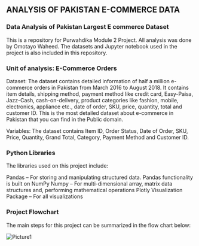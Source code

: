 ## ANALYSIS OF PAKISTAN E-COMMERCE DATA
### Data Analysis of Pakistan Largest E commerce Dataset

This is a repository for Purwahdika Module 2 Project. All analysis was done by Omotayo Waheed.
The datasets and Jupyter notebook used in the project is also included in this repository.

###  Unit of analysis: E-Commerce Orders

Dataset: The dataset contains detailed information of half a million e-commerce orders in Pakistan from March 2016 to August 2018. It contains item details, shipping method, payment method like credit card, Easy-Paisa, Jazz-Cash, cash-on-delivery, product categories like fashion, mobile, electronics, appliance etc., date of order, SKU, price, quantity, total and customer ID. This is the most detailed dataset about e-commerce in Pakistan that you can find in the Public domain.

Variables: The dataset contains Item ID, Order Status, Date of Order, SKU, Price, Quantity, Grand Total, Category, Payment Method and Customer ID.


### Python Libraries
The libraries used on this project include:

Pandas – For storing and manipulating structured data. 
Pandas functionality is built on NumPy
Numpy – For multi-dimensional array, matrix data structures and, performing mathematical operations
Plotly Visualization Package – For all visualizations 

### Project Flowchart
The main steps for this project can be summarized in the flow chart below:

![Picture1](https://user-images.githubusercontent.com/109698068/192135245-d46878ce-ce90-48b9-b2de-d90942c24f0c.png)


